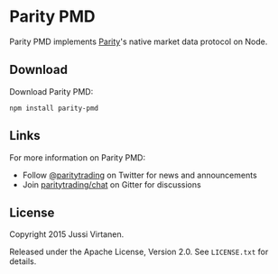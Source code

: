 # Parity PMD

Parity PMD implements [Parity][]'s native market data protocol on Node.

  [Parity]: https://github.com/paritytrading/parity

## Download

Download Parity PMD:

```
npm install parity-pmd
```

## Links

For more information on Parity PMD:

- Follow [@paritytrading](https://twitter.com/paritytrading) on Twitter for
  news and announcements
- Join [paritytrading/chat](https://gitter.im/paritytrading/chat) on Gitter
  for discussions

## License

Copyright 2015 Jussi Virtanen.

Released under the Apache License, Version 2.0. See `LICENSE.txt` for details.
